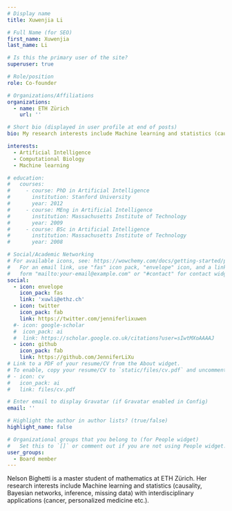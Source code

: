 ```yaml
---
# Display name
title: Xuwenjia Li

# Full Name (for SEO)
first_name: Xuwenjia
last_name: Li

# Is this the primary user of the site?
superuser: true

# Role/position
role: Co-founder

# Organizations/Affiliations
organizations:
  - name: ETH Zürich
    url: ''

# Short bio (displayed in user profile at end of posts)
bio: My research interests include Machine learning and statistics (causality, Bayesian networks, inference, missing data) with interdisciplinary applications (cancer, personalized medicine etc.)

interests:
  - Artificial Intelligence
  - Computational Biology
  - Machine learning

# education:
#   courses:
#     - course: PhD in Artificial Intelligence
#       institution: Stanford University
#       year: 2012
#     - course: MEng in Artificial Intelligence
#       institution: Massachusetts Institute of Technology
#       year: 2009
#     - course: BSc in Artificial Intelligence
#       institution: Massachusetts Institute of Technology
#       year: 2008

# Social/Academic Networking
# For available icons, see: https://wowchemy.com/docs/getting-started/page-builder/#icons
#   For an email link, use "fas" icon pack, "envelope" icon, and a link in the
#   form "mailto:your-email@example.com" or "#contact" for contact widget.
social:
  - icon: envelope
    icon_pack: fas
    link: 'xuwli@ethz.ch'
  - icon: twitter
    icon_pack: fab
    link: https://twitter.com/jenniferlixuwen
  #- icon: google-scholar
  #  icon_pack: ai
  #  link: https://scholar.google.co.uk/citations?user=sIwtMXoAAAAJ
  - icon: github
    icon_pack: fab
    link: https://github.com/JenniferLiXu
# Link to a PDF of your resume/CV from the About widget.
# To enable, copy your resume/CV to `static/files/cv.pdf` and uncomment the lines below.
# - icon: cv
#   icon_pack: ai
#   link: files/cv.pdf

# Enter email to display Gravatar (if Gravatar enabled in Config)
email: ''

# Highlight the author in author lists? (true/false)
highlight_name: false

# Organizational groups that you belong to (for People widget)
#   Set this to `[]` or comment out if you are not using People widget.
user_groups:
  - Board member
---
```


Nelson Bighetti is a master student of mathematics at ETH Zürich. Her research interests include Machine learning and statistics (causality, Bayesian networks, inference, missing data) with interdisciplinary applications (cancer, personalized medicine etc.). 
